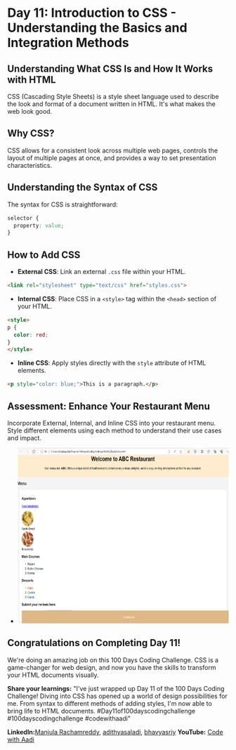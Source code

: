 
# Day 11: Introduction to CSS - Understanding the Basics and Integration Methods

## Understanding What CSS Is and How It Works with HTML
CSS (Cascading Style Sheets) is a style sheet language used to describe the look and format of a document written in HTML. It's what makes the web look good.

## Why CSS?
CSS allows for a consistent look across multiple web pages, controls the layout of multiple pages at once, and provides a way to set presentation characteristics.

## Understanding the Syntax of CSS
The syntax for CSS is straightforward:
```css
selector {
  property: value;
}
```

## How to Add CSS
- **External CSS**: Link an external `.css` file within your HTML.
```html
<link rel="stylesheet" type="text/css" href="styles.css">
```
- **Internal CSS**: Place CSS in a `<style>` tag within the `<head>` section of your HTML.
```html
<style>
p {
  color: red;
}
</style>
```
- **Inline CSS**: Apply styles directly with the `style` attribute of HTML elements.
```html
<p style="color: blue;">This is a paragraph.</p>
```

## Assessment: Enhance Your Restaurant Menu
Incorporate External, Internal, and Inline CSS into your restaurant menu. Style different elements using each method to understand their use cases and impact.

- <center><img src="https://github.com/adithyasai/100daysofcodingchallenge/blob/week2/images/week2_ss4.png" width="800" height="400"></center>

## Congratulations on Completing Day 11!
We're doing an amazing job on this 100 Days Coding Challenge. CSS is a game-changer for web design, and now you have the skills to transform your HTML documents visually.

**Share your learnings:**
"I've just wrapped up Day 11 of the 100 Days Coding Challenge! Diving into CSS has opened up a world of design possibilities for me. From syntax to different methods of adding styles, I'm now able to bring life to HTML documents. #Day11of100dayscodingchallenge #100dayscodingchallenge #codewithaadi"

**LinkedIn:**[Manjula Rachamreddy](https://www.linkedin.com/in/manjula-rachamreddy-182001255/), [adithyasaladi](https://www.linkedin.com/in/adithyasaladi/), [bhavyasriy](https://www.linkedin.com/in/bhavyasriy/)
**YouTube:** [Code with Aadi](https://www.youtube.com/@Code.with.aadi79)

